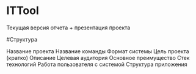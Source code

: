 # ITTool
Текущая версия отчета + презентация проекта

#Структура

Название проекта
Название команды
Формат системы
Цель проекта (кратко)
Описание 
Целевая аудитория
Основное преимущество
Стек технологий
Работа пользователя с системой
Структура приложения
